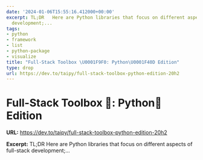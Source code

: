 ```yaml
---
date: '2024-01-06T15:55:16.412000+00:00'
excerpt: TL;DR   Here are Python libraries that focus on different aspects of full-stack
  development;...
tags:
- python
- framework
- list
- python-package
- visualize
title: "Full-Stack Toolbox \U0001F9F0: Python\U0001F40D Edition"
type: drop
url: https://dev.to/taipy/full-stack-toolbox-python-edition-20h2
---
```


# Full-Stack Toolbox 🧰: Python🐍 Edition

**URL:** https://dev.to/taipy/full-stack-toolbox-python-edition-20h2

**Excerpt:** TL;DR   Here are Python libraries that focus on different aspects of full-stack development;...
